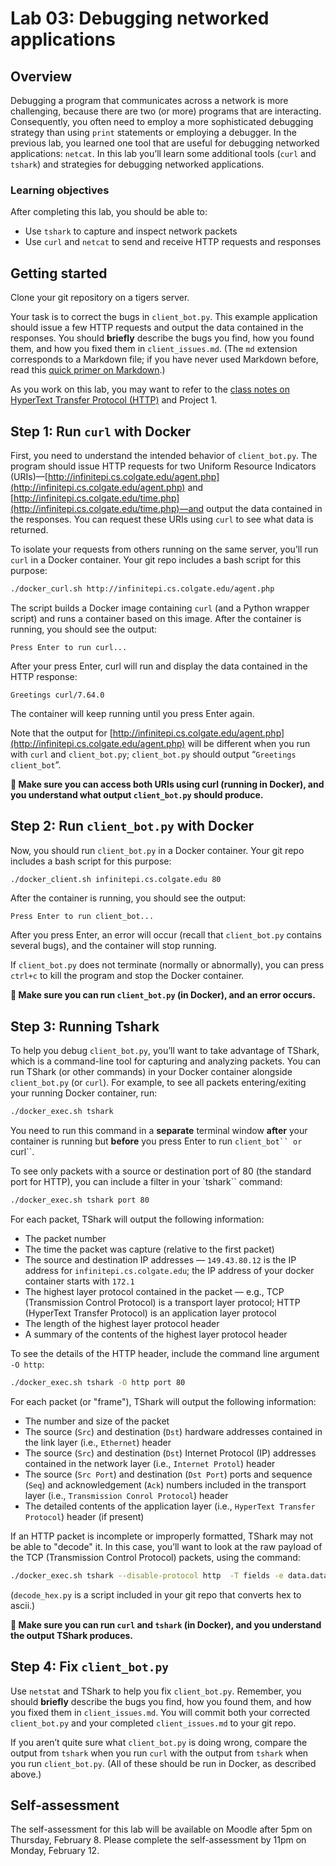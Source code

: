 # Lab 03: Debugging networked applications

## Overview
Debugging a program that communicates across a network is more challenging, because there are two (or more) programs that are interacting. Consequently, you often need to employ a more sophisticated debugging strategy than using `print` statements or employing a debugger. In the previous lab, you learned one tool that are useful for debugging networked applications: `netcat`. In this lab you’ll learn some additional tools (`curl` and `tshark`) and strategies for debugging networked applications.

### Learning objectives
After completing this lab, you should be able to:
* Use `tshark` to capture and inspect network packets
* Use `curl` and `netcat` to send and receive HTTP requests and responses

## Getting started
Clone your git repository on a tigers server.

Your task is to correct the bugs in `client_bot.py`. This example application should issue a few HTTP requests and output the data contained in the responses. You should **briefly** describe the bugs you find, how you found them, and how you fixed them in `client_issues.md`. (The `md` extension corresponds to a Markdown file; if you have never used Markdown before, read this [quick primer on Markdown](https://guides.github.com/features/mastering-markdown/).) 

As you work on this lab, you may want to refer to the [class notes on HyperText Transfer Protocol (HTTP)](https://docs.google.com/document/d/1EinSzBEAsr6s0y_bcYN7AbT-LtVldwimmaadM4KRVPY/edit#bookmark=id.6x3ljzuhiy5m) and Project 1.

## Step 1: Run `curl` with Docker

First, you need to understand the intended behavior of `client_bot.py`. The program should issue HTTP requests for two Uniform Resource Indicators (URIs)—[http://infinitepi.cs.colgate.edu/agent.php](http://infinitepi.cs.colgate.edu/agent.php) and [http://infinitepi.cs.colgate.edu/time.php](http://infinitepi.cs.colgate.edu/time.php)—and output the data contained in the responses. You can request these URIs using `curl` to see what data is returned. 

To isolate your requests from others running on the same server, you’ll run `curl` in a Docker container. Your git repo includes a bash script for this purpose:
```bash
./docker_curl.sh http://infinitepi.cs.colgate.edu/agent.php
```

The script builds a Docker image containing `curl` (and a Python wrapper script) and runs a container based on this image. After the container is running, you should see the output:
```
Press Enter to run curl...
```

After your press Enter, curl will run and display the data contained in the HTTP response:
```
Greetings curl/7.64.0
```

The container will keep running until you press Enter again.

Note that the output for [http://infinitepi.cs.colgate.edu/agent.php](http://infinitepi.cs.colgate.edu/agent.php) will be different when you run with `curl` and `client_bot.py`; `client_bot.py` should output “`Greetings client_bot`”.

**🛑 Make sure you can access both URIs using curl (running in Docker), and you understand what output `client_bot.py` should produce.**

## Step 2: Run `client_bot.py` with Docker
Now, you should run `client_bot.py` in a Docker container. Your git repo includes a bash script for this purpose:
```bash
./docker_client.sh infinitepi.cs.colgate.edu 80
```

After the container is running, you should see the output:
```
Press Enter to run client_bot...
```

After you press Enter, an error will occur (recall that `client_bot.py` contains several bugs), and the container will stop running.

If `client_bot.py` does not terminate (normally or abnormally), you can press `ctrl+c` to kill the program and stop the Docker container.
    
**🛑 Make sure you can run `client_bot.py` (in Docker), and an error occurs.**

## Step 3: Running Tshark
To help you debug `client_bot.py`, you’ll want to take advantage of TShark, which is a command-line tool for capturing and analyzing packets.  You can run TShark (or other commands) in your Docker container alongside `client_bot.py` (or `curl`). For example, to see all packets entering/exiting your running Docker container, run:
```bash
./docker_exec.sh tshark
```

You need to run this command in a **separate** terminal window **after** your container is running but **before** you press Enter to run `client_bot`` or `curl``.

To see only packets with a source or destination port of 80 (the standard port for HTTP), you can include a filter in your `tshark`` command:
```bash
./docker_exec.sh tshark port 80
```

For each packet, TShark will output the following information:
* The packet number
* The time the packet was capture (relative to the first packet)
* The source and destination IP addresses — `149.43.80.12` is the IP address for `infinitepi.cs.colgate.edu`; the IP address of your docker container starts with `172.1`
* The highest layer protocol contained in the packet — e.g., TCP (Transmission Control Protocol) is a transport layer protocol; HTTP (HyperText Transfer Protocol) is an application layer protocol
* The length of the highest layer protocol header
* A summary of the contents of the highest layer protocol header

To see the details of the HTTP header, include the command line argument `-O http`:
```bash
./docker_exec.sh tshark -O http port 80
```
For each packet (or "frame"), TShark will output the following information:
* The number and size of the packet 
* The source (`Src`) and destination (`Dst`) hardware addresses contained in the link layer (i.e., `Ethernet`) header
* The source (`Src`) and destination (`Dst`) Internet Protocol (IP) addresses contained in the network layer (i.e., `Internet Protol`) header
* The source (`Src Port`) and destination (`Dst Port`) ports and sequence (`Seq`) and acknowledgement (`Ack`) numbers included in the transport layer (i.e., `Transmission Conrol Protocol`) header
* The detailed contents of the application layer (i.e., `HyperText Transfer Protocol`) header (if present)

If an HTTP packet is incomplete or improperly formatted, TShark may not be able to "decode" it. In this case, you’ll want to look at the raw payload of the TCP (Transmission Control Protocol) packets, using the command:
```bash
./docker_exec.sh tshark --disable-protocol http  -T fields -e data.data port 80 | ./decode_hex.py
```
(`decode_hex.py` is a script included in your git repo that converts hex to ascii.)

**🛑 Make sure you can run `curl` and `tshark` (in Docker), and you understand the output TShark produces.**

## Step 4: Fix `client_bot.py`

Use `netstat` and TShark to help you fix `client_bot.py`. Remember, you should **briefly** describe the bugs you find, how you found them, and how you fixed them in `client_issues.md`. You will commit both your corrected `client_bot.py` and your completed `client_issues.md` to your git repo.

If you aren’t quite sure what `client_bot.py` is doing wrong, compare the output from `tshark` when you run `curl` with the output from `tshark` when you run `client_bot.py`. (All of these should be run in Docker, as described above.)

## Self-assessment
The self-assessment for this lab will be available on Moodle after 5pm on Thursday, February 8. Please complete the self-assessment by 11pm on Monday, February 12.
